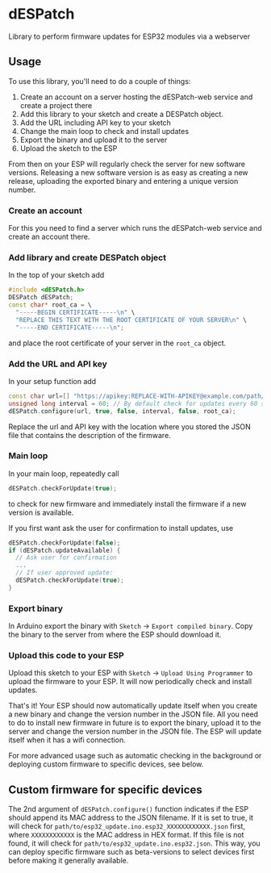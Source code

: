 # dESPatch
Library to perform firmware updates for ESP32 modules via a webserver

## Usage
To use this library, you'll need to do a couple of things:
1. Create an account on a server hosting the dESPatch-web service and create a project there
2. Add this library to your sketch and create a DESPatch object.
3. Add the URL including API key to your sketch
4. Change the main loop to check and install updates
5. Export the binary and upload it to the server
6. Upload the sketch to the ESP

From then on your ESP will regularly check the server for new software versions. Releasing a new software version is as easy as creating a new release, uploading the exported binary and entering a unique version number.

### Create an account
For this you need to find a server which runs the dESPatch-web service and create an account there.

### Add library and create DESPatch object
In the top of your sketch add
```cpp
#include <dESPatch.h>
DESPatch dESPatch;
const char* root_ca = \
  "-----BEGIN CERTIFICATE-----\n" \
  "REPLACE THIS TEXT WITH THE ROOT CERTIFICATE OF YOUR SERVER\n" \
  "-----END CERTIFICATE-----\n";
```

and place the root certificate of your server in the `root_ca` object.

### Add the URL and API key
In your setup function add
```cpp
const char url=[] "https://apikey:REPLACE-WITH-APIKEY@example.com/path/to/esp32_update.ino.esp32.json"
unsigned long interval = 60; // By default check for updates every 60 seconds
dESPatch.configure(url, true, false, interval, false, root_ca);
```
Replace the url and API key with the location where you stored the JSON file that contains the description of the firmware.

### Main loop
In your main loop, repeatedly call
```cpp
dESPatch.checkForUpdate(true);
```
to check for new firmware and immediately install the firmware if a new version is available.

If you first want ask the user for confirmation to install updates, use
```cpp
dESPatch.checkForUpdate(false);
if (dESPatch.updateAvailable) {
  // Ask user for confirmation
  ...
  // If user approved update:
  dESPatch.checkForUpdate(true);
}
```

### Export binary
In Arduino export the binary with `Sketch` -> `Export compiled binary`. Copy the binary to the server from where the ESP should download it.

### Upload this code to your ESP
Upload this sketch to your ESP with `Sketch` -> `Upload Using Programmer` to upload the firmware to your ESP. It will now periodically check and install updates.

That's it! Your ESP should now automatically update itself when you create a new binary and change the version number in the JSON file. All you need to do to install new firmware in future is to export the binary, upload it to the server and change the version number in the JSON file. The ESP will update itself when it has a wifi connection.

For more advanced usage such as automatic checking in the background or deploying custom firmware to specific devices, see below.

## Custom firmware for specific devices
The 2nd argument of `dESPatch.configure()` function indicates if the ESP should append its MAC address to the JSON filename. If it is set to true, it will check for `path/to/esp32_update.ino.esp32_XXXXXXXXXXXX.json` first, where `XXXXXXXXXXXX` is the MAC address in HEX format. If this file is not found, it will check for `path/to/esp32_update.ino.esp32.json`. This way, you can deploy specific firmware such as beta-versions to select devices first before making it generally available.

